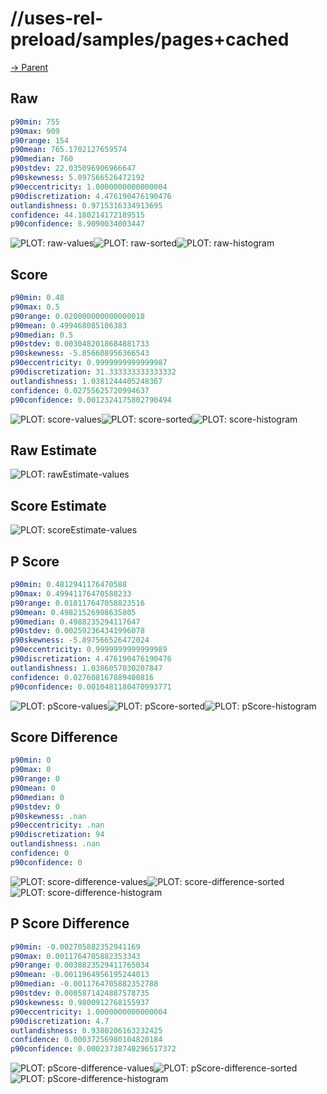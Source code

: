 
# //uses-rel-preload/samples/pages+cached

[→ Parent](../..)


## Raw


```yaml
p90min: 755
p90max: 909
p90range: 154
p90mean: 765.1702127659574
p90median: 760
p90stdev: 22.035096906966647
p90skewness: 5.897566526472192
p90eccentricity: 1.0000000000000004
p90discretization: 4.476190476190476
outlandishness: 0.9715316334913695
confidence: 44.180214172189515
p90confidence: 8.9090034003447

```

![PLOT: raw-values](./raw/values.svg)![PLOT: raw-sorted](./raw/sorted.svg)![PLOT: raw-histogram](./raw/histogram.svg)
## Score


```yaml
p90min: 0.48
p90max: 0.5
p90range: 0.020000000000000018
p90mean: 0.499468085106383
p90median: 0.5
p90stdev: 0.0030482018684881733
p90skewness: -5.856608956366543
p90eccentricity: 0.9999999999999987
p90discretization: 31.333333333333332
outlandishness: 1.0381244405248367
confidence: 0.02755625720994637
p90confidence: 0.0012324175802790494

```

![PLOT: score-values](./score/values.svg)![PLOT: score-sorted](./score/sorted.svg)![PLOT: score-histogram](./score/histogram.svg)
## Raw Estimate

![PLOT: rawEstimate-values](./rawEstimate/values.svg)
## Score Estimate

![PLOT: scoreEstimate-values](./scoreEstimate/values.svg)
## P Score


```yaml
p90min: 0.4812941176470588
p90max: 0.49941176470588233
p90range: 0.018117647058823516
p90mean: 0.49821526908635805
p90median: 0.4988235294117647
p90stdev: 0.002592364341996078
p90skewness: -5.897566526472024
p90eccentricity: 0.9999999999999989
p90discretization: 4.476190476190476
outlandishness: 1.0386057030207847
confidence: 0.027608167889400816
p90confidence: 0.0010481180470993771

```

![PLOT: pScore-values](./pScore/values.svg)![PLOT: pScore-sorted](./pScore/sorted.svg)![PLOT: pScore-histogram](./pScore/histogram.svg)
## Score Difference


```yaml
p90min: 0
p90max: 0
p90range: 0
p90mean: 0
p90median: 0
p90stdev: 0
p90skewness: .nan
p90eccentricity: .nan
p90discretization: 94
outlandishness: .nan
confidence: 0
p90confidence: 0

```

![PLOT: score-difference-values](./score-difference/values.svg)![PLOT: score-difference-sorted](./score-difference/sorted.svg)![PLOT: score-difference-histogram](./score-difference/histogram.svg)
## P Score Difference


```yaml
p90min: -0.002705882352941169
p90max: 0.0011764705882353343
p90range: 0.0038823529411765034
p90mean: -0.0011964956195244013
p90median: -0.0011764705882352788
p90stdev: 0.0005871424887578735
p90skewness: 0.9800912768155937
p90eccentricity: 1.0000000000000004
p90discretization: 4.7
outlandishness: 0.9380206163232425
confidence: 0.00037256980104820184
p90confidence: 0.00023738740296517372

```

![PLOT: pScore-difference-values](./pScore-difference/values.svg)![PLOT: pScore-difference-sorted](./pScore-difference/sorted.svg)![PLOT: pScore-difference-histogram](./pScore-difference/histogram.svg)